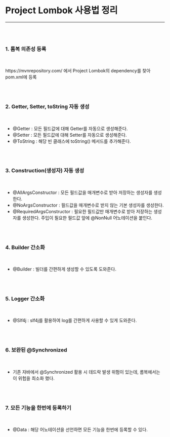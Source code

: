 <h1>Project Lombok 사용법 정리</h1><hr>
<br><br>

<h3>1. 롬복 의존성 등록</h3>
<br>
<p>https://mvnrepository.com/ 에서 Project Lombok의 dependency를 찾아 pom.xml에 등록</p>
<br><br>

<h3>2. Getter, Setter, toString 자동 생성</h3>
<br>
<ul>
  <li>@Getter : 모든 필드값에 대해 Getter를 자동으로 생성해준다. </li>
  <li>@Setter : 모든 필드값에 대해 Setter를 자동으로 생성해준다. </li>
  <li>@ToString : 해당 빈 클래스에 toString() 메서드를 추가해준다. </li>
</ul>
<br><br>

<h3>3. Construction(생성자) 자동 생성</h3>
<br>
<ul>
  <li>@AllArgsConstructor : 모든 필드값을 매개변수로 받아 저장하는 생성자를 생성한다. </li>
  <li>@NoArgsConstructor : 필드값을 매개변수로 받지 않는 기본 생성자를 생성한다. </li>
  <li>@RequiredArgsConstructor : 필요한 필드값만 매개변수로 받아 저장하는 생성자를 생성한다. 주입이 필요한 필드값 앞에 @NonNull 어노테이션을 붙인다. </li>
</ul>
<br><br>


<h3>4. Builder 간소화</h3>
<br>
<ul>
  <li>@Builder : 빌더를 간편하게 생성할 수 있도록 도와준다. </li>
</ul>
<br><br>

<h3>5. Logger 간소화</h3>
<br>
<ul>
  <li>@Slf4j : slf4j를 활용하여 log를 간편하게 사용할 수 있게 도와준다. </li>
</ul>
<br><br>

<h3>6. 보완된 @Synchronized</h3>
<br>
<ul>
  <li>기존 자바에서 @Synchronized 활용 시 데드락 발생 위험이 있는데, 롬복에서는 이 위험을 최소화 했다.</li>
</ul>
<br><br>

<h3>7. 모든 기능을 한번에 등록하기</h3>
<br>
<ul>
  <li>@Data : 해당 어노테이션을 선언하면  모든 기능을 한번에 등록할 수 있다.</li>
</ul>
<br><br>

